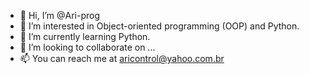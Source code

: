 - 👋 Hi, I’m @Ari-prog
- 👀 I’m interested in Object-oriented programming (OOP) and Python.
- 🌱 I’m currently learning Python.
- 💞️ I’m looking to collaborate on ...
- 📫 You can reach me at aricontrol@yahoo.com.br

<!---
Ari-prog/Ari-prog is a ✨ special ✨ repository because its `README.md` (this file) appears on your GitHub profile.
You can click the Preview link to take a look at your changes.
--->
